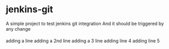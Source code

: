 # jenkins-git

A simple project to test jenkins git integration
And it should be triggered by any change
####
adding a line
adding a 2nd line
adding a 3 line
adding line 4
adding line 5

